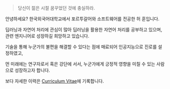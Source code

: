 > 당신이 젊은 시절 꿈꾸었던 것에 충실하라.

안녕하세요? 한국외국어대학교에서 포르투갈어와 소프트웨어를 전공한 허 훈입니다.


딥러닝과 자연어 처리에 관심이 많아 딥러닝을 활용한 자연어 처리를 공부하고 있으며, 관련 엔지니어로 성장하길 희망하고 있습니다.


기술을 통해 누군가의 불편을 해결할 수 있다는 점에 매료되어 인공지능으로 진로를 설정하였고,

먼 미래에는 연구자로서 혹은 강단에 서서, 누군가에게 긍정적 영향을 미칠 수 있는 사람으로 성장하고자 합니다.


보다 자세한 이력은 [Curriculum Vitae](../assets/heohoon_CV.pdf)에 기록합니다.